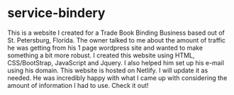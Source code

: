 # service-bindery
This is a website I created for a Trade Book Binding Business based out of St. Petersburg, Florida. The owner talked to me about the amount of traffic he was getting from his 1 page wordpress site and wanted to make something a bit more robust. I created this website using HTML, CSS/BootStrap, JavaScript and Jquery. I also helped him set up his e-mail using his domain. This website is hosted on Netlify. I will update it as needed. He was incredibly happy with what I came up with considering the amount of information I had to use. Check it out!
